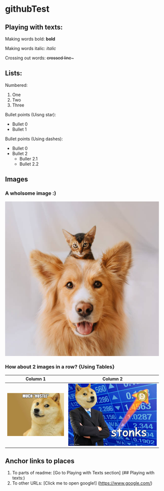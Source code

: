 # githubTest

## Playing with texts:

Making words bold:
**bold**

Making words italic:
*italic*

Crossing out words:
~~crossed line~~~

## Lists:

Numbered:
1. One
2. Two
3. Three

Bullet points (Uisng star):
* Bullet 0
* Bullet 1

Bullet points (Using dashes):
- Bullet 0
- Bullet 2
  - Buller 2.1
  - Bullet 2.2

## Images

### A wholsome image :)
![Doggo and Catto](https://github.com/yashkurkure/githubTest/blob/main/images/image0.jpg?raw=true)

### How about 2 images in a row? {Using Tables}

| Column 1 | Column 2|
| --- | --- | 
| ![Shiba Inu](https://github.com/yashkurkure/githubTest/blob/main/images/image1.jpg?raw=true) | ![Shiba Inu Stonks](https://github.com/yashkurkure/githubTest/blob/main/images/image2.jpg?raw=true) |

## Anchor links to places

1. To parts of readme: [Go to Playing with Texts section] (## Playing with texts:)
2. To other URLs: [Click me to open google!] (https://www.google.com/)

